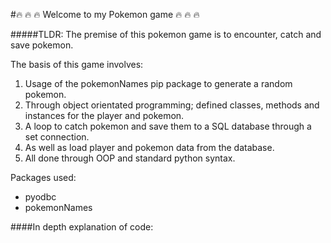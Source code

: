 #:fire: :fire: :fire: Welcome to my Pokemon game :fire: :fire: :fire:

#####TLDR: The premise of this pokemon game is to encounter, catch and save pokemon.

The basis of this game involves:
1) Usage of the pokemonNames pip package to generate a random pokemon.
2) Through object orientated programming; defined classes, methods and instances for the player
and pokemon.
3) A loop to catch pokemon and save them to a SQL database through a set connection. 
4) As well as load player and pokemon data from the database. 
5) All done through OOP and standard python syntax.

Packages used:
- pyodbc
- pokemonNames

####In depth explanation of code:
         